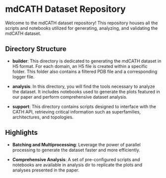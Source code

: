 # mdCATH Dataset Repository

Welcome to the mdCATH dataset repository! This repository houses all the scripts and notebooks utilized for generating, analyzing, and validating the mdCATH dataset.

## Directory Structure

- **builder**: This directory is dedicated to generating the mdCATH dataset in H5 format. For each domain, an H5 file is created within a specific folder. This folder also contains a filtered PDB file and a corresponding logger file.

- **analysis**: In this directory, you will find the tools necessary to analyze the dataset. It includes notebooks used to generate the plots featured in our paper and perform comprehensive dataset analysis.

- **support**: This directory contains scripts designed to interface with the CATH API, retrieving critical information such as superfamilies, architectures, and topologies.

## Highlights
- **Batching and Multiprocessing**: Leverage the power of parallel processing to generate the dataset faster and more efficiently.
  
- **Comprehensive Analysis**: A set of pre-configured scripts and notebooks are available in analysis dir to replicate the plots and analyses presented in the paper.